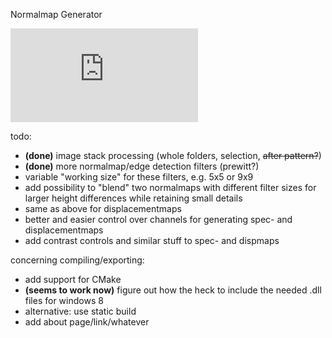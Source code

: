 Normalmap Generator

![screenshot](http://www.blendpolis.de/download/file.php?id=93744&mode=view)

todo:
- <b>(done)</b> image stack processing (whole folders, selection, <strike>after pattern?</strike>)
- <b>(done)</b> more normalmap/edge detection filters (prewitt?)
- variable "working size" for these filters, e.g. 5x5 or 9x9
- add possibility to "blend" two normalmaps with different filter sizes for larger height differences while retaining small details
- same as above for displacementmaps
- better and easier control over channels for generating spec- and displacementmaps
- add contrast controls and similar stuff to spec- and dispmaps

concerning compiling/exporting:
- add support for CMake
- <b>(seems to work now)</b> figure out how the heck to include the needed .dll files for windows 8
- alternative: use static build
- add about page/link/whatever
